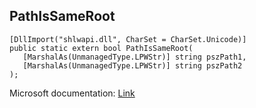 ## PathIsSameRoot

```
[DllImport("shlwapi.dll", CharSet = CharSet.Unicode)]
public static extern bool PathIsSameRoot(
   [MarshalAs(UnmanagedType.LPWStr)] string pszPath1,
   [MarshalAs(UnmanagedType.LPWStr)] string pszPath2
);
```

Microsoft documentation: [Link](https://docs.microsoft.com/en-us/windows/win32/api/shlwapi/nf-shlwapi-pathissamerootw)

